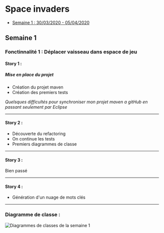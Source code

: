 # Space invaders
- [Semaine 1 : 30/03/2020 - 05/04/2020](#semaine1) 

## Semaine 1 <a id="semaine 1"></a>
### Fonctinnalité 1 : Déplacer vaisseau dans espace de jeu
#### Story 1 : 
##### Mise en place du projet
- Création du projet maven
- Création des premiers tests

*Quelsques difficultés pour synchroniser mon projet maven a gitHub en passant seulement par Eclipse*

------------

#### Story 2 :
- Découverte du refactoring
- On continue les tests
- Premiers diagrammes de classe

------------

#### Story 3 :
Bien passé

------------

#### Story 4 :
- Génération d'un nuage de mots clés

------------

### Diagramme de classe : 
![Diagrammes de classes de la semaine 1](images/nuage_de_mot.png)
